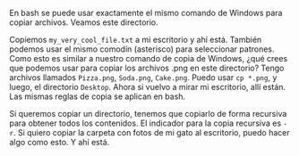 En bash se puede usar exactamente
el mismo comando de Windows para copiar archivos. Veamos este directorio.

Copiemos `my_very_cool_file.txt`
a mi escritorio y ahí está. También podemos usar el mismo comodín
(asterisco) para seleccionar patrones. Como esto es similar a nuestro comando
de copia de Windows, ¿qué crees que podemos usar para copiar
los archivos .png en este directorio? Tengo archivos llamados `Pizza.png`,
`Soda.png`, `Cake.png`. Puedo usar `cp *.png`,
y luego, el directorio `Desktop`. Ahora si vuelvo a mirar mi escritorio,
allí están. Las mismas reglas de copia se aplican en bash.

Si queremos copiar un directorio, tenemos que copiarlo de forma recursiva
para obtener todos los contenidos. El indicador para la copia recursiva es `-r`. Si quiero copiar la carpeta
con fotos de mi gato al escritorio, puedo hacer algo como esto. Y ahí está.
